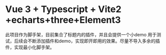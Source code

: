 # Vue 3 + Typescript + Vite2 +echarts+three+Element3



此项目作为脚手架，目前集合了标题内的插件，并且会提供一个小demo 用于测试，后续会不断添加插件和demo，实现即开即用的效果。尽量不导入多余的插件，实现最小化脚手架。

